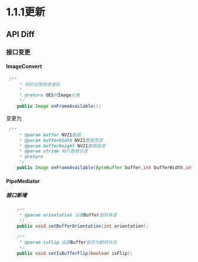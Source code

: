# 1.1.1更新

## API Diff

### 接口变更

####  ImageConvert

```java
 /**
     * 相机纹理就绪通知
     *
     * @return OES转Image对象
     */
    public Image onFrameAvailable();
```
变更为
```java
 /**
     * @param buffer NV21数据
     * @param bufferWidth NV21数据宽度
     * @param bufferHeight NV21数据高度
     * @param stride 每行数据长度
     * @return
     */
    public Image onFrameAvailable(ByteBuffer buffer,int bufferWidth,int bufferHeight,int stride);
```

#### PipeMediator

##### 接口新增
```java
    /**
     * @param orientation 设置Buffer旋转角度
     */
    public void setBufferOrientation(int orientation);

    /**
     * @param isFlip 设置Buffer是否为翻转状态
     */
    public void setIsBufferFlip(boolean isFlip);
```
